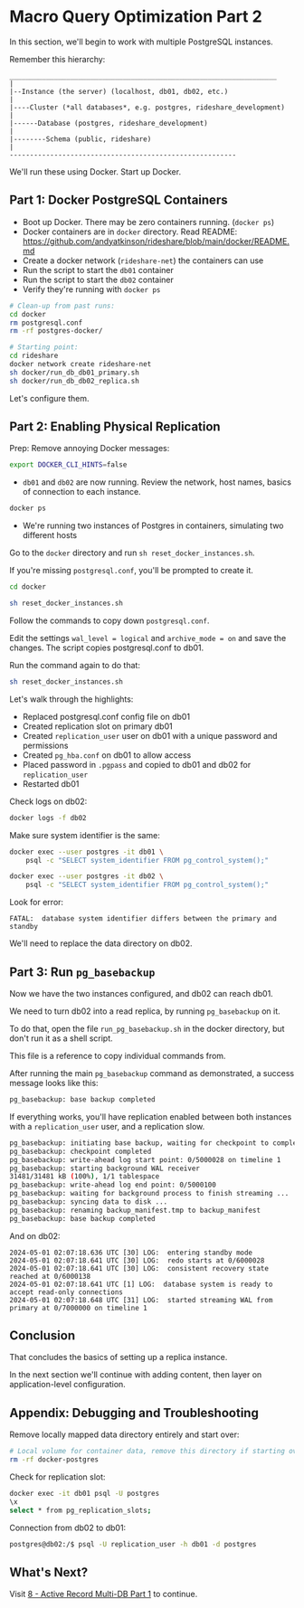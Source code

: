 # Macro Query Optimization Part 2

In this section, we'll begin to work with multiple PostgreSQL instances.

Remember this hierarchy:
```
__________________________________________________________________
|
|--Instance (the server) (localhost, db01, db02, etc.)
|
|----Cluster (*all databases*, e.g. postgres, rideshare_development)
|
|------Database (postgres, rideshare_development)
|
|--------Schema (public, rideshare)
|
--------------------------------------------------------
```

We'll run these using Docker. Start up Docker.

## Part 1: Docker PostgreSQL Containers
- Boot up Docker. There may be zero containers running. (`docker ps`)
- Docker containers are in `docker` directory. Read README: <https://github.com/andyatkinson/rideshare/blob/main/docker/README.md>
- Create a docker network (`rideshare-net`) the containers can use
- Run the script to start the `db01` container
- Run the script to start the `db02` container
- Verify they're running with `docker ps`

```sh
# Clean-up from past runs:
cd docker
rm postgresql.conf
rm -rf postgres-docker/

# Starting point:
cd rideshare
docker network create rideshare-net
sh docker/run_db_db01_primary.sh
sh docker/run_db_db02_replica.sh
```

Let's configure them.

## Part 2: Enabling Physical Replication
Prep: Remove annoying Docker messages:
```sh
export DOCKER_CLI_HINTS=false
```

- `db01` and `db02` are now running. Review the network, host names, basics of connection to each instance.

```sh
docker ps
```

- We're running two instances of Postgres in containers, simulating two different hosts

Go to the `docker` directory and run `sh reset_docker_instances.sh`.

If you're missing `postgresql.conf`, you'll be prompted to create it.


```sh
cd docker

sh reset_docker_instances.sh
```

Follow the commands to copy down `postgresql.conf`.

Edit the settings `wal_level = logical` and `archive_mode = on` and save the changes. The script copies postgresql.conf to db01.

Run the command again to do that:

```sh
sh reset_docker_instances.sh
```

Let's walk through the highlights:
- Replaced postgresql.conf config file on db01
- Created replication slot on primary db01
- Created `replication_user` user on db01 with a unique password and permissions
- Created `pg_hba.conf` on db01 to allow access
- Placed password in `.pgpass` and copied to db01 and db02 for `replication_user`
- Restarted db01

Check logs on db02:
```sh
docker logs -f db02
```

Make sure system identifier is the same:
```sh
docker exec --user postgres -it db01 \
    psql -c "SELECT system_identifier FROM pg_control_system();"

docker exec --user postgres -it db02 \
    psql -c "SELECT system_identifier FROM pg_control_system();"
```

Look for error:
```
FATAL:  database system identifier differs between the primary and standby
```

We'll need to replace the data directory on db02.

## Part 3: Run `pg_basebackup`
Now we have the two instances configured, and db02 can reach db01.

We need to turn db02 into a read replica, by running `pg_basebackup` on it.

To do that, open the file `run_pg_basebackup.sh` in the docker directory, but don't run it as a shell script.

This file is a reference to copy individual commands from.

After running the main `pg_basebackup` command as demonstrated, a success message looks like this:

```sh
pg_basebackup: base backup completed
```

If everything works, you'll have replication enabled between both instances with a `replication_user` user,
and a replication slow.

```sh
pg_basebackup: initiating base backup, waiting for checkpoint to complete
pg_basebackup: checkpoint completed
pg_basebackup: write-ahead log start point: 0/5000028 on timeline 1
pg_basebackup: starting background WAL receiver
31481/31481 kB (100%), 1/1 tablespace
pg_basebackup: write-ahead log end point: 0/5000100
pg_basebackup: waiting for background process to finish streaming ...
pg_basebackup: syncing data to disk ...
pg_basebackup: renaming backup_manifest.tmp to backup_manifest
pg_basebackup: base backup completed
```

And on db02:
```
2024-05-01 02:07:18.636 UTC [30] LOG:  entering standby mode
2024-05-01 02:07:18.641 UTC [30] LOG:  redo starts at 0/6000028
2024-05-01 02:07:18.641 UTC [30] LOG:  consistent recovery state reached at 0/6000138
2024-05-01 02:07:18.641 UTC [1] LOG:  database system is ready to accept read-only connections
2024-05-01 02:07:18.648 UTC [31] LOG:  started streaming WAL from primary at 0/7000000 on timeline 1
```

## Conclusion
That concludes the basics of setting up a replica instance.

In the next section we'll continue with adding content, then layer on application-level configuration.


## Appendix: Debugging and Troubleshooting
Remove locally mapped data directory entirely and start over:
```sh
# Local volume for container data, remove this directory if starting over
rm -rf docker-postgres
```

Check for replication slot:
```sh
docker exec -it db01 psql -U postgres
\x
select * from pg_replication_slots;
```

Connection from db02 to db01:
```sh
postgres@db02:/$ psql -U replication_user -h db01 -d postgres
```

## What's Next?
Visit [8 - Active Record Multi-DB Part 1](/docs/workshop/8_active_record_multi-db_prep_part_1.md) to continue.
